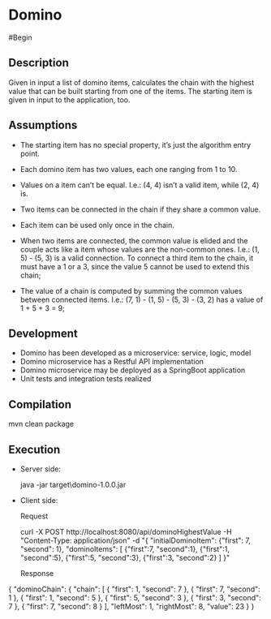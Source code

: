 # Domino
#Begin

## Description
Given in input a list of domino items, calculates the chain with the highest value that can be built starting from one of the items. The starting item is given in
input to the application, too.

## Assumptions
- The starting item has no special property, it’s just the algorithm entry point.

-  Each domino item has two values, each one ranging from 1 to 10.

-  Values on a item can’t be equal. I.e.: (4, 4) isn’t a valid item, while (2, 4) is.

- Two items can be connected in the chain if they share a common value.

- Each item can be used only once in the chain.

- When two items are connected, the common value is elided and the couple acts like
a item whose values are the non-common ones. I.e.: (1, 5) - (5, 3) is a valid
connection. To connect a third item to the chain, it must have a 1 or a 3, since the
value 5 cannot be used to extend this chain;

- The value of a chain is computed by summing the common values between
connected items. I.e.: (7, 1) - (1, 5) - (5, 3) - (3, 2) has a value of 1 + 5 + 3 = 9;

## Development
- Domino has been developed as a microservice: service, logic, model
- Domino microservice has a Restful API implementation
- Domino microservice may be deployed as a SpringBoot application
- Unit tests and integration tests realized

## Compilation
mvn clean package

## Execution
- Server side: 
   
   java -jar target\domino-1.0.0.jar

- Client side: 

   Request
   
    curl -X POST http://localhost:8080/api/dominoHighestValue
     -H "Content-Type: application/json" 
     -d "{
    "initialDominoItem": {"first": 7, "second": 1},
    "dominoItems":  [
        {"first":7, "second":1},
        {"first":1, "second":5},
        {"first":5, "second":3},
        {"first":3, "second":2}
    ]
}"

  Response

{
    "dominoChain": {
        "chain": [
            {
                "first": 1,
                "second": 7
            },
            {
                "first": 7,
                "second": 1
            },
            {
                "first": 1,
                "second": 5
            },
            {
                "first": 5,
                "second": 3
            },
            {
                "first": 3,
                "second": 7
            },
            {
                "first": 7,
                "second": 8
            }
        ],
        "leftMost": 1,
        "rightMost": 8,
        "value": 23
    }
}
